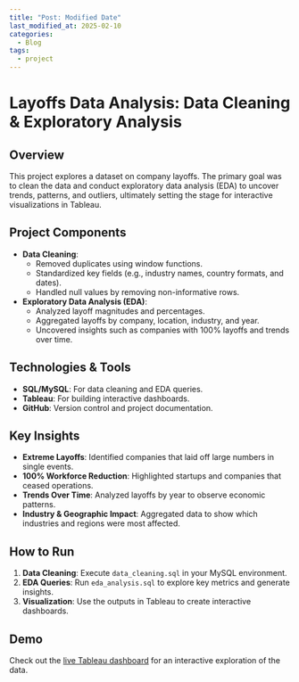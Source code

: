 ```yaml
---
title: "Post: Modified Date"
last_modified_at: 2025-02-10
categories:
  - Blog
tags:
  - project
---
```


# Layoffs Data Analysis: Data Cleaning & Exploratory Analysis

<!-- ![Layoffs Analysis Banner](/images/Layoff_employees.png) -->

## Overview

This project explores a dataset on company layoffs. The primary goal was to clean the data and conduct exploratory data analysis (EDA) to uncover trends, patterns, and outliers, ultimately setting the stage for interactive visualizations in Tableau.

## Project Components

- **Data Cleaning**: 
  - Removed duplicates using window functions.
  - Standardized key fields (e.g., industry names, country formats, and dates).
  - Handled null values by removing non-informative rows.
- **Exploratory Data Analysis (EDA)**:
  - Analyzed layoff magnitudes and percentages.
  - Aggregated layoffs by company, location, industry, and year.
  - Uncovered insights such as companies with 100% layoffs and trends over time.

## Technologies & Tools

- **SQL/MySQL**: For data cleaning and EDA queries.
- **Tableau**: For building interactive dashboards.
- **GitHub**: Version control and project documentation.


## Key Insights

- **Extreme Layoffs**: Identified companies that laid off large numbers in single events.
- **100% Workforce Reduction**: Highlighted startups and companies that ceased operations.
- **Trends Over Time**: Analyzed layoffs by year to observe economic patterns.
- **Industry & Geographic Impact**: Aggregated data to show which industries and regions were most affected.

## How to Run

1. **Data Cleaning**: Execute `data_cleaning.sql` in your MySQL environment.
2. **EDA Queries**: Run `eda_analysis.sql` to explore key metrics and generate insights.
3. **Visualization**: Use the outputs in Tableau to create interactive dashboards.

## Demo

Check out the [live Tableau dashboard](https://public.tableau.com/app/profile/ericnbello/viz/WorldLayoffs_17382760095000/CompaniesbyCountry) for an interactive exploration of the data.